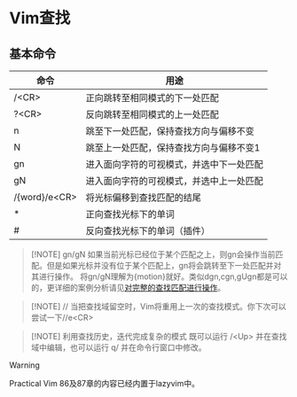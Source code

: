 # Vim查找

## 基本命令

| 命令             | 用途                   |
| -------------- | -------------------- |
| /\<CR>         | 正向跳转至相同模式的下一处匹配      |
| ?\<CR>         | 反向跳转至相同模式的上一处匹配      |
| n              | 跳至下一处匹配，保持查找方向与偏移不变  |
| N              | 跳至上一处匹配，保持查找方向与偏移不变1 |
| gn             | 进入面向字符的可视模式，并选中下一处匹配 |
| gN             | 进入面向字符的可视模式，并选中上一处匹配 |
| /{word}/e\<CR> | 将光标偏移到查找匹配的结尾        |
| *              | 正向查找光标下的单词           |
| #              | 反向查找光标下的单词（插件）       |

> [!NOTE] gn/gN
> 如果当前光标已经位于某个匹配之上，则gn会操作当前匹配。但是如果光标并没有位于某个匹配上，gn将会跳转至下一处匹配并对其进行操作。
> 将gn/gN理解为{motion}就好。类似dgn,cgn,gUgn都是可以的，更详细的案例分析请见[对完整的查找匹配进行操作](../../../files/books/Tools/Vim.pdf#page=318&selection=3,0,3,12)。

> [!NOTE] //
> 当把查找域留空时，Vim将重用上一次的查找模式。你下次可以尝试一下//e\<CR>

> [!NOTE] 利用查找历史，迭代完成复杂的模式
> 既可以运行 /\<Up> 并在查找域中编辑，也可以运行 q/ 并在命令行窗口中修改。

> [!warning] 
> Practical Vim 86及87章的内容已经内置于lazyvim中。
